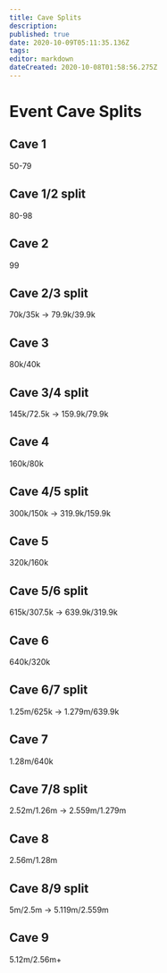 ```yaml
---
title: Cave Splits
description: 
published: true
date: 2020-10-09T05:11:35.136Z
tags: 
editor: markdown
dateCreated: 2020-10-08T01:58:56.275Z
---
```


# Event Cave Splits
## Cave 1
50-79
## Cave 1/2 split
80-98
## Cave 2 
99
## Cave 2/3 split 
70k/35k -> 79.9k/39.9k
## Cave 3 
80k/40k
## Cave 3/4 split
145k/72.5k -> 159.9k/79.9k
## Cave 4
160k/80k
## Cave 4/5 split
300k/150k -> 319.9k/159.9k
## Cave 5
320k/160k
## Cave 5/6 split
615k/307.5k -> 639.9k/319.9k
## Cave 6
640k/320k
## Cave 6/7 split
1.25m/625k -> 1.279m/639.9k
## Cave 7
1.28m/640k
## Cave 7/8 split
2.52m/1.26m -> 2.559m/1.279m
## Cave 8
2.56m/1.28m
## Cave 8/9 split
5m/2.5m -> 5.119m/2.559m
## Cave 9
5.12m/2.56m+
